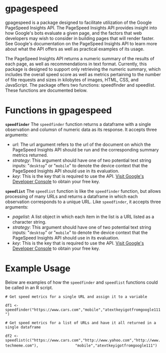 # gpagespeed

gpagespeed is a package designed to facilitate utilization of the Google PageSpeed Insights API. The PageSpeed Insights API provides insight into how Google's bots evaluate a given page, and the factors that web developers may wish to consider in building pages that will render faster. See Google's documentation on the PageSpeed Insights API to learn more about what the API offers as well as practical examples of its usage.

The PageSpeed Insights API returns a numeric summary of the results of each page, as well as recommendations in text format. Currently, this package is designed to support only retrieving the numeric summary, which includes the overall speed score as well as metrics pertaining to the number of file requests and sizes in kilobytes of images, HTML, CSS, and JavaScript. The package offers two functions: speedfinder and speedlist. These functions are documented below.

# Functions in gpagespeed

<strong>`speedfinder`</strong> The `speedfinder` function returns a dataframe with a single observation and columsn of numeric data as its response. It accepts three arguments:

* _url_: The url argument refers to the url of the document on which the PageSpeed Insights API should be run and the corresponding summary metrics returned.    
* _strategy_: This argument should have one of two potential text string inputs: "`desktop`" or "`mobile`" to denote the device context that the PageSpeed Insights API should use in its evaluation.   
* _key_: This is the key that is required to use the API. [Visit Google's Developer Console](https://developers.google.com/console/help/using-keys) to obtain your free key.    

<strong>`speedlist`</strong> The `speedlist` function is like the `speedfinder` function, but allows processing of many URLs and returns a dataframe in which each observation corresponds to a unique URL. Like `speedfinder`, it accepts three arguments:

* _pagelist_: A list object in which each item in the list is a URL listed as a character string.   
* _strategy_: This argument should have one of two potential text string inputs: "`desktop`" or "`mobile`" to denote the device context that the PageSpeed Insights API should use in its evaluation.   
* _key_: This is the key that is required to use the API. [Visit Google's Developer Console](https://developers.google.com/console/help/using-keys) to obtain your free key.    

# Example Usage

Below are examples of how the `speedfinder` and `speedlist` functions could be called in an R script.

``` # Get speed metrics for a single URL and assign it to a variable ```

``` df1 <- speedfinder("https://www.cars.com","mobile","atextkeyigotfromgoogle111") ```

``` # Get speed metrics for a list of URLs and have it all returned in a single dataframe ```

``` df2 <- speedlist(c("https://www.cars.com","http://www.yahoo.com","http://www.techmeme.com"), ```
```                 "mobile","atextkeyigotfromgoogle111") ``` 
